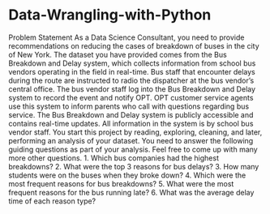 # Data-Wrangling-with-Python
Problem Statement As a Data Science Consultant, you need to provide recommendations on reducing the cases of breakdown of buses in the city of New York. The dataset you have provided comes from the Bus Breakdown and Delay system, which collects information from school bus vendors operating in the field in real-time. Bus staff that encounter delays during the route are instructed to radio the dispatcher at the bus vendor’s central office. The bus vendor staff log into the Bus Breakdown and Delay system to record the event and notify OPT. OPT customer service agents use this system to inform parents who call with questions regarding bus service. The Bus Breakdown and Delay system is publicly accessible and contains real-time updates. All information in the system is by school bus vendor staff. You start this project by reading, exploring, cleaning, and later, performing an analysis of your dataset. You need to answer the following guiding questions as part of your analysis. Feel free to come up with many more other questions. 1. Which bus companies had the highest breakdowns? 2. What were the top 3 reasons for bus delays? 3. How many students were on the buses when they broke down? 4. Which were the most frequent reasons for bus breakdowns? 5. What were the most frequent reasons for the bus running late? 6. What was the average delay time of each reason type?
